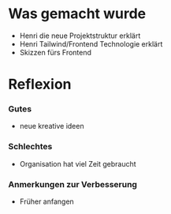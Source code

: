 # Was gemacht wurde
- Henri die neue Projektstruktur erklärt
- Henri Tailwind/Frontend Technologie erklärt
- Skizzen fürs Frontend
# Reflexion
### Gutes
- neue kreative ideen
### Schlechtes
- Organisation hat viel Zeit gebraucht
### Anmerkungen zur Verbesserung
- Früher anfangen
